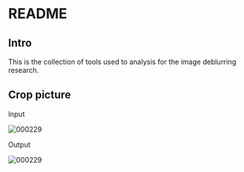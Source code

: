 # README

## Intro

This is the collection of tools used to analysis for the image deblurring research. 

## Crop picture

Input



![000229](E:\my_github\deblur_analysis_tools\assets\000229.png)

Output



![000229](E:\my_github\deblur_analysis_tools\assets\000229-1699414519263-2.png)
